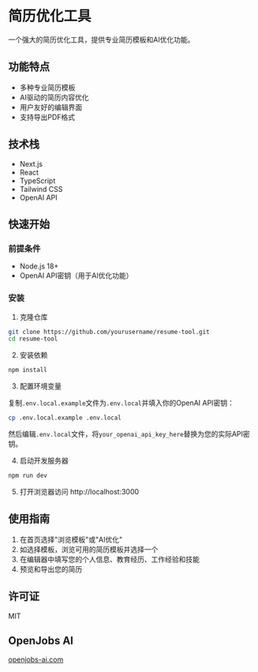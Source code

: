 # 简历优化工具

一个强大的简历优化工具，提供专业简历模板和AI优化功能。

## 功能特点

- 多种专业简历模板
- AI驱动的简历内容优化
- 用户友好的编辑界面
- 支持导出PDF格式

## 技术栈

- Next.js
- React
- TypeScript
- Tailwind CSS
- OpenAI API

## 快速开始

### 前提条件

- Node.js 18+
- OpenAI API密钥（用于AI优化功能）

### 安装

1. 克隆仓库

```bash
git clone https://github.com/yourusername/resume-tool.git
cd resume-tool
```

2. 安装依赖

```bash
npm install
```

3. 配置环境变量

复制`.env.local.example`文件为`.env.local`并填入你的OpenAI API密钥：

```bash
cp .env.local.example .env.local
```

然后编辑`.env.local`文件，将`your_openai_api_key_here`替换为您的实际API密钥。

4. 启动开发服务器

```bash
npm run dev
```

5. 打开浏览器访问 http://localhost:3000

## 使用指南

1. 在首页选择"浏览模板"或"AI优化"
2. 如选择模板，浏览可用的简历模板并选择一个
3. 在编辑器中填写您的个人信息、教育经历、工作经验和技能
4. 预览和导出您的简历

## 许可证

MIT 

## OpenJobs AI

[openjobs-ai.com](https://www.openjobs-ai.com/)
